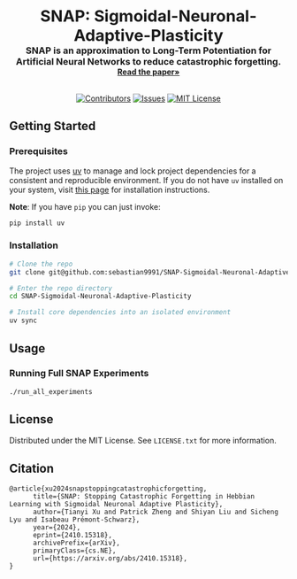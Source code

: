 <a id="readme-top"></a>

<div align="center">
  <h1 style="font-size:3vw;padding:0;margin:0;display:inline">SNAP: Sigmoidal-Neuronal-Adaptive-Plasticity</h1>
  <h3 style="margin:0">SNAP is an approximation to Long-Term Potentiation for Artificial Neural Networks to reduce catastrophic forgetting.</h3>
  <a href="https://arxiv.org/abs/2410.15318"><strong>Read the paper»</strong></a>
</div>

<br />

<div align="center">

<a href="">[![Contributors][contributors-shield]][contributors-url]</a>
<a href="">[![Issues][issues-shield]][issues-url]</a>
<a href="">[![MIT License][license-shield]][license-url]</a>

</div>


## Getting Started

### Prerequisites

The project uses [uv](https://docs.astral.sh/uv/) to manage and lock project dependencies for a consistent and reproducible environment. If you do not have `uv` installed on your system, visit [this page](https://docs.astral.sh/uv/getting-started/installation/) for installation instructions.

**Note**: If you have `pip` you can just invoke:

```sh
pip install uv
```

### Installation

```sh
# Clone the repo
git clone git@github.com:sebastian9991/SNAP-Sigmoidal-Neuronal-Adaptive-Plasticity.git

# Enter the repo directory
cd SNAP-Sigmoidal-Neuronal-Adaptive-Plasticity

# Install core dependencies into an isolated environment
uv sync
```

## Usage

### Running Full SNAP Experiments
```sh
./run_all_experiments
```

## License

Distributed under the MIT License. See `LICENSE.txt` for more information.


## Citation

```
@article{xu2024snapstoppingcatastrophicforgetting,
      title={SNAP: Stopping Catastrophic Forgetting in Hebbian Learning with Sigmoidal Neuronal Adaptive Plasticity}, 
      author={Tianyi Xu and Patrick Zheng and Shiyan Liu and Sicheng Lyu and Isabeau Prémont-Schwarz},
      year={2024},
      eprint={2410.15318},
      archivePrefix={arXiv},
      primaryClass={cs.NE},
      url={https://arxiv.org/abs/2410.15318}, 
}
```


[contributors-shield]: https://img.shields.io/github/contributors/sebastian9991/SNAP-Sigmoidal-Neuronal-Adaptive-Plasticity.svg?style=for-the-badge
[contributors-url]: https://github.com/sebastian9991/SNAP-Sigmoidal-Neuronal-Adaptive-Plasticity/graphs/contributors
[issues-shield]: https://img.shields.io/github/issues/sebastian9991/SNAP-Sigmoidal-Neuronal-Adaptive-Plasticity.svg?style=for-the-badge
[issues-url]: https://github.com/sebastian9991/SNAP-Sigmoidal-Neuronal-Adaptive-Plasticity/issues
[license-shield]: https://img.shields.io/github/license/sebastian9991/SNAP-Sigmoidal-Neuronal-Adaptive-Plasticity.svg?style=for-the-badge
[license-url]: https://github.com/sebastian9991/SNAP-Sigmoidal-Neuronal-Adaptive-Plasticity/blob/master/LICENSE.txt

